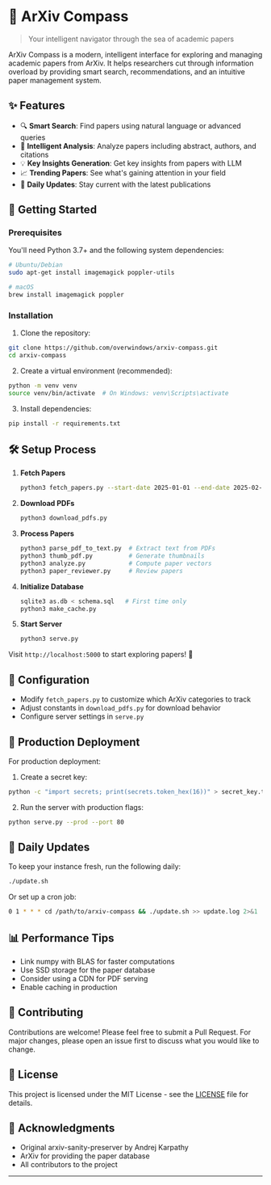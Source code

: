 # 🎯 ArXiv Compass

> Your intelligent navigator through the sea of academic papers

ArXiv Compass is a modern, intelligent interface for exploring and managing academic papers from ArXiv. It helps researchers cut through information overload by providing smart search, recommendations, and an intuitive paper management system.

## ✨ Features

- 🔍 **Smart Search**: Find papers using natural language or advanced queries
- 🔬 **Intelligent Analysis**: Analyze papers including abstract, authors, and citations
- 💡 **Key Insights Generation**: Get key insights from papers with LLM
- 📈 **Trending Papers**: See what's gaining attention in your field
- 📅 **Daily Updates**: Stay current with the latest publications

## 🚀 Getting Started

### Prerequisites

You'll need Python 3.7+ and the following system dependencies:

```bash
# Ubuntu/Debian
sudo apt-get install imagemagick poppler-utils

# macOS
brew install imagemagick poppler
```

### Installation

1. Clone the repository:
```bash
git clone https://github.com/overwindows/arxiv-compass.git
cd arxiv-compass
```

2. Create a virtual environment (recommended):
```bash
python -m venv venv
source venv/bin/activate  # On Windows: venv\Scripts\activate
```

3. Install dependencies:
```bash
pip install -r requirements.txt
```

## 🛠️ Setup Process

1. **Fetch Papers**
   ```bash
   python3 fetch_papers.py --start-date 2025-01-01 --end-date 2025-02-10
   ```

2. **Download PDFs**
   ```bash
   python3 download_pdfs.py
   ```

3. **Process Papers**
   ```bash
   python3 parse_pdf_to_text.py  # Extract text from PDFs
   python3 thumb_pdf.py          # Generate thumbnails
   python3 analyze.py            # Compute paper vectors
   python3 paper_reviewer.py     # Review papers  
   ```

4. **Initialize Database**
   ```bash
   sqlite3 as.db < schema.sql   # First time only
   python3 make_cache.py
   ```

5. **Start Server**
   ```bash
   python3 serve.py
   ```

Visit `http://localhost:5000` to start exploring papers! 🎉

## 🔧 Configuration

- Modify `fetch_papers.py` to customize which ArXiv categories to track
- Adjust constants in `download_pdfs.py` for download behavior
- Configure server settings in `serve.py`

## 🌟 Production Deployment

For production deployment:

1. Create a secret key:
```bash
python -c "import secrets; print(secrets.token_hex(16))" > secret_key.txt
```

2. Run the server with production flags:
```bash
python serve.py --prod --port 80
```

## 🔄 Daily Updates

To keep your instance fresh, run the following daily:

```bash
./update.sh
```

Or set up a cron job:
```bash
0 1 * * * cd /path/to/arxiv-compass && ./update.sh >> update.log 2>&1
```

## 📊 Performance Tips

- Link numpy with BLAS for faster computations
- Use SSD storage for the paper database
- Consider using a CDN for PDF serving
- Enable caching in production

## 🤝 Contributing

Contributions are welcome! Please feel free to submit a Pull Request. For major changes, please open an issue first to discuss what you would like to change.

## 📝 License

This project is licensed under the MIT License - see the [LICENSE](LICENSE) file for details.

## 🙏 Acknowledgments

- Original arxiv-sanity-preserver by Andrej Karpathy
- ArXiv for providing the paper database
- All contributors to the project

---
